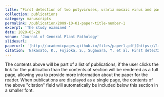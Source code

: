 ```yaml
---
title: “First detection of two potyviruses, uraria mosaic virus and passiflora foetida virus Y, from passionfruit in Japan.”
collection: publications
category: manuscripts
permalink: /publication/2009-10-01-paper-title-number-1
excerpt: 'The study examined '
date: 2020-05-28
venue: 'Journal of General Plant Pathology'
slidesurl: 
paperurl: '[http://academicpages.github.io/files/paper1.pdf](https://link.springer.com/article/10.1007/s10327-020-00932-4)'
citation: 'Nakasato, K., Fujioka, S., Sugawara, Y. et al. First detection of two potyviruses, uraria mosaic virus and passiflora mosaic virus Y, from passionfruit in Japan. J Gen Plant Pathol 86, 401–404 (2020). https://doi.org/10.1007/s10327-020-00932-4'
---
```


The contents above will be part of a list of publications, if the user clicks the link for the publication than the contents of section will be rendered as a full page, allowing you to provide more information about the paper for the reader. When publications are displayed as a single page, the contents of the above "citation" field will automatically be included below this section in a smaller font.

